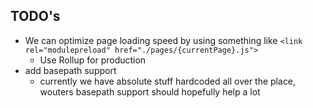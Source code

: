 ## TODO's
* We can optimize page loading speed by using something like `<link rel="modulepreload" href="./pages/{currentPage}.js">`
  * Use Rollup for production
* add basepath support
  * currently we have absolute stuff hardcoded all over the place, wouters basepath support should hopefully help a lot
